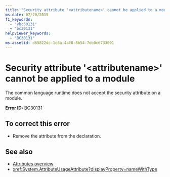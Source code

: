 ```yaml
---
title: "Security attribute '<attributename>' cannot be applied to a module"
ms.date: 07/20/2015
f1_keywords: 
  - "vbc30131"
  - "bc30131"
helpviewer_keywords: 
  - "BC30131"
ms.assetid: d65822dc-1c6a-4af8-8b54-7eb0c6733091
---
```

# Security attribute '\<attributename>' cannot be applied to a module
The common language runtime does not accept the security attribute on a module.

**Error ID:** BC30131

## To correct this error

- Remove the attribute from the declaration.

## See also

- [Attributes overview](../programming-guide/concepts/attributes/index.md)
- <xref:System.AttributeUsageAttribute?displayProperty=nameWithType>
